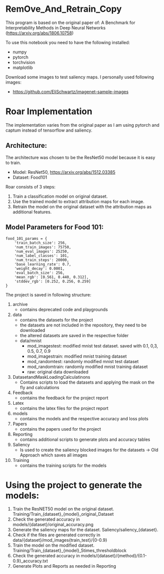 # RemOve_And_Retrain_Copy

This program is based on the original paper of:
A Benchmark for Interpretability Methods in Deep Neural Networks (https://arxiv.org/abs/1806.10758)

To use this notebook you need to have the following installed:
- numpy
- pytorch
- torchvision
- matplotlib

Download some images to test saliency maps. I personally used following images:
- https://github.com/EliSchwartz/imagenet-sample-images

# Roar Implementation

The implementation varies from the original paper as I am using pytorch and captum instead of tensorflow and saliency.

## Architecture:

The architecture was chosen to be the ResNet50 model because it is easy to train.

- Model: ResNet50, https://arxiv.org/abs/1512.03385
- Dataset: Food101

Roar consists of 3 steps:

1. Train a classification model on original dataset.
2. Use the trained model to extract attribution maps for each image.
3. Retrain the model on the original dataset with the attribution maps as additional features. 

## Model Parameters for Food 101:
    food_101_params = {
        'train_batch_size': 256,
        'num_train_images': 75750,
        'num_eval_images': 25250,
        'num_label_classes': 101,
        'num_train_steps': 20000,
        'base_learning_rate': 0.7,
        'weight_decay': 0.0001,
        'eval_batch_size': 256,
        'mean_rgb': [0.561, 0.440, 0.312],
        'stddev_rgb': [0.252, 0.256, 0.259]
    }


The project is saved in following structure:

1. archive
    - contains deprecated code and playgrounds
2. data
    - contains the datasets for the project
    - the datasets are not included in the repository, they need to be downloaded
    - the altered datasets are saved in the respective folder
    - data/mnist
      - mod_imagestest: modified mnist test dataset. saved with 0.1, 0,3, 0.5, 0.7, 0.9
      - mod_imagestrain: modified mnist training dataset
      - mod_randomtest: randomly modified mnist test dataset
      - mod_randomtrain: randomly modified mnist training dataset
      - raw: original data downloaded
3. DatasetandMaskLoadingCalculatinons
    - Contains scripts to load the datasets and applying the mask on the fly and calculations
4. Feedback
    - contains the feedback for the project report
5. Latex
    - contains the latex files for the project report
6. models
    - contains the models and the respective accuracy and loss plots
7. Papers
    - contains the papers used for the project
8. Reporting
   - contains additional scripts to generate plots and accuracy tables
9. Saliency
    - Is used to create the saliency blocked images for the datasets -> Old Approach which saves all images 
10. Training
    - contains the training scripts for the models


# Using the project to generate the models:

1. Train the ResNET50 model on the original dataset. Training/Train_{dataset}_{model}_original_Dataset
2. Check the generated accuracy in models/{dataset}/original_accuracy.png
3. Generate the saliency maps for the dataset. Saliency/saliency_{dataset}.
4. Check if the files are generated correctly in data/{dataset}/mod_images{train_test}/{0-0.9}
5. Train the model on the modified dataset. Training/Train_{dataset}_{model}_5times_thresholdblock
6. Check the generated accuracy in models/{dataset}/{method}/{0.1-0.9}_accuracy.txt
7. Generate Plots and Reports as needed in Reporting

